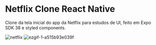 # Netflix Clone React Native

Clone da tela inicial do app da Netflix para estudos de UI, feito em Expo SDK 38 e styled components.

![netflix](https://user-images.githubusercontent.com/10777772/92520206-9fe1a900-f1f1-11ea-84d3-24335b5dc451.jpeg)
![ezgif-1-a515b93e039f](https://user-images.githubusercontent.com/10777772/92520680-62c9e680-f1f2-11ea-83f5-ebe491cabd03.gif)
